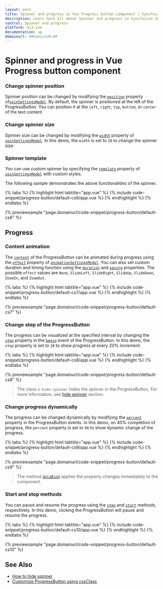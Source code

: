 ```yaml
---
layout: post
title: Spinner and progress in Vue Progress button component | Syncfusion
description: Learn here all about Spinner and progress in Syncfusion Vue Progress button component of Syncfusion Essential JS 2 and more.
control: Spinner and progress 
platform: ej2-vue
documentation: ug
domainurl: ##DomainURL##
---
```


<!-- markdownlint-disable MD002 MD022 -->
# Spinner and progress in Vue Progress button component

### Change spinner position

Spinner position can be changed by modifying the [`position`](https://ej2.syncfusion.com/vue/documentation/api/progress-button/spinSettingsModel/#position) property of[`spinSettingsModel`](https://ej2.syncfusion.com/vue/documentation/api/progress-button/spinSettingsModel). By default, the spinner is positioned at the left of the ProgressButton. You can position it at the `left`, `right`, `top`, `bottom`, or `center` of the text content.

### Change spinner size

Spinner size can be changed by modifying the [`width`](https://ej2.syncfusion.com/vue/documentation/api/progress-button/spinSettingsModel/#width) property of [`spinSettingsModel`](https://ej2.syncfusion.com/vue/documentation/api/progress-button/spinSettingsModel). In this demo, the `width` is set to `20` to change the spinner size.

### Spinner template

You can use custom spinner by specifying the [`template`](https://ej2.syncfusion.com/vue/documentation/api/progress-button/spinSettingsModel/#template) property of [`spinSettingsModel`](https://ej2.syncfusion.com/vue/documentation/api/progress-button/spinSettingsModel) with custom styles.

The following sample demonstrates the above functionalities of the spinner.

{% tabs %}
{% highlight html tabtitle="app.vue" %}
{% include code-snippet/progress-button/default-cs6/app.vue %}
{% endhighlight %}
{% endtabs %}
        
{% previewsample "page.domainurl/code-snippet/progress-button/default-cs6" %}

## Progress

### Content animation

The [`content`](https://ej2.syncfusion.com/vue/documentation/api/progress-button/#content) of the ProgressButton can be animated during progress using the [`effect`](https://ej2.syncfusion.com/vue/documentation/api/progress-button/animationSettingsModel/#effect) property of [`animationSettingsModel`](https://ej2.syncfusion.com/vue/documentation/api/progress-button/animationSettingsModel). You can also set custom duration and timing function using the [`duration`](https://ej2.syncfusion.com/vue/documentation/api/progress-button/animationSettingsModel/#duration) and [`easing`](https://ej2.syncfusion.com/vue/documentation/api/progress-button/animationSettingsModel/#easing) properties. The possible `effect` values are `None`, `SlideLeft`, `SlideRight`, `SlideUp`, `SlideDown`, `ZoomIn`, and `ZoomOut`.

{% tabs %}
{% highlight html tabtitle="app.vue" %}
{% include code-snippet/progress-button/default-cs7/app.vue %}
{% endhighlight %}
{% endtabs %}
        
{% previewsample "page.domainurl/code-snippet/progress-button/default-cs7" %}

### Change step of the ProgressButton

The progress can be visualized at the specified interval by changing the [`step`](https://ej2.syncfusion.com/vue/documentation/api/progress-button/progressEventArgs/#step) property in the [`begin`](https://ej2.syncfusion.com/vue/documentation/api/progress-button/#begin) event of the ProgressButton. In this demo, the `step` property is set to `20` to show progress at every 20% increment.

{% tabs %}
{% highlight html tabtitle="app.vue" %}
{% include code-snippet/progress-button/default-cs8/app.vue %}
{% endhighlight %}
{% endtabs %}
        
{% previewsample "page.domainurl/code-snippet/progress-button/default-cs8" %}

> The class `e-hide-spinner` hides the spinner in the ProgressButton, For more information, see [hide spinner](./how-to/hide-spinner) section.

### Change progress dynamically

The progress can be changed dynamically by modifying the [`percent`](https://ej2.syncfusion.com/vue/documentation/api/progress-button/progressEventArgs/#percent) property in the ProgressButton events. In this demo, on 40% completion of progress, the `percent` property is set to `90` to show dynamic change of the progress.

{% tabs %}
{% highlight html tabtitle="app.vue" %}
{% include code-snippet/progress-button/default-cs9/app.vue %}
{% endhighlight %}
{% endtabs %}
        
{% previewsample "page.domainurl/code-snippet/progress-button/default-cs9" %}

> The method [`dataBind`](https://ej2.syncfusion.com/vue/documentation/api/progress-button/#databind) applies the property changes immediately to the component.

### Start and stop methods

You can pause and resume the progress using the [`stop`](https://ej2.syncfusion.com/vue/documentation/api/progress-button/#start) and [`start`](https://ej2.syncfusion.com/vue/documentation/api/progress-button/#stop) methods, respectively. In this demo, clicking the ProgressButton will pause and resume the progress.

{% tabs %}
{% highlight html tabtitle="app.vue" %}
{% include code-snippet/progress-button/default-cs10/app.vue %}
{% endhighlight %}
{% endtabs %}
        
{% previewsample "page.domainurl/code-snippet/progress-button/default-cs10" %}

## See Also

* [How to hide spinner](./how-to/hide-spinner)
* [Customize ProgressButton using cssClass](how-to/customize-progress-using-cssclass)